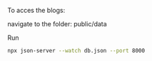 To acces the blogs:

navigate to the folder: public/data

Run 
```bash
npx json-server --watch db.json --port 8000

